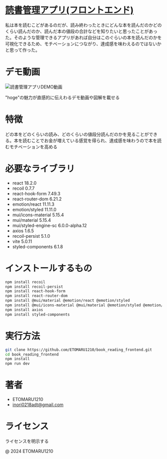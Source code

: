 # [読書管理アプリ(フロントエンド)](https://github.com/ETOMARU1210/book_reading_frontend.git)

私は本を読むこどがあるのだが、読み終わったときにどんな本を読んだのかどのくらい読んだのか、読んだ本の値段の合計などを知りたいと思ったことがあった。そのような管理できるアプリがあれば自分はこのぐらいの本を読んだのかを可視化できるため、モチベーションにつながり、達成感を味わえるのではないかと思って作った。

# デモ動画
![読書管理アプリDEMO動画](https://github.com/ETOMARU1210/book_reading_frontend/assets/149168787/e58b8a97-6b8a-41da-b9ed-b9dcf1336c2d)

"hoge"の魅力が直感的に伝えわるデモ動画や図解を載せる

# 特徴

どの本をどのくらいの読み、どのくらいの値段分読んだのかを見ることができる。本を読むことでお金が増えている感覚を得られ、達成感を味わうので本を読むモチベーションを高める

# 必要なライブラリ

* react  18.2.0
* recoil 0.7.7
* react-hook-form 7.49.3
* react-router-dom 6.21.2
* emotion/react 11.11.3
* emotion/styled 11.11.0
* mui/icons-material 5.15.4
* mui/material 5.15.4
* mui/styled-engine-sc 6.0.0-alpha.12
* axios 1.6.5
* recoil-persist 5.1.0
* vite 5.0.11
* styled-components 6.1.8

# インストールするもの

```bash
npm install recoil
npm install recoil-persist
npm install react-hook-form
npm install react-router-dom
npm install @mui/material @emotion/react @emotion/styled
npm install @mui/icons-material @mui/material @emotion/styled @emotion/react
npm install axios
npm install styled-components
```

# 実行方法

```bash
git clone https://github.com/ETOMARU1210/book_reading_frontend.git
cd book_reading_frontend
npm install
npm run dev
```

# 著者

* ETOMARU1210
* inori0218adt@gmail.com

# ライセンス
ライセンスを明示する

@ 2024 ETOMARU1210